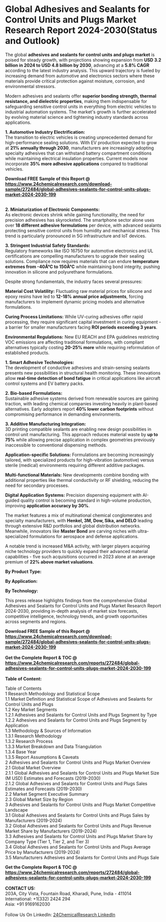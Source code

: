 <h1>Global Adhesives and Sealants for Control Units and Plugs Market Research Report 2024-2030(Status and Outlook)</h1><p>The global <strong>adhesives and sealants for control units and plugs market</strong> is poised for steady growth, with projections showing expansion from <strong>USD 3.2 billion in 2024 to USD 4.8 billion by 2030</strong>, advancing at a <strong>5.8% CAGR</strong> according to the latest industry analysis. This upward trajectory is fueled by increasing demand from automotive and electronics sectors where these materials provide critical protection against moisture, corrosion, and environmental stressors.</p><p>Modern adhesives and sealants offer <strong>superior bonding strength, thermal resistance, and dielectric properties</strong>, making them indispensable for safeguarding sensitive control units in everything from electric vehicles to industrial automation systems. The market's growth is further accelerated by evolving material science and tightening industry standards across applications.</p><p><strong>1. Automotive Industry Electrification:</strong><br>
The transition to electric vehicles is creating unprecedented demand for high-performance sealing solutions. With EV production expected to grow at <strong>21% annually through 2030</strong>, manufacturers are increasingly adopting specialty adhesives that can withstand battery compartment conditions while maintaining electrical insulation properties. Current models now incorporate <strong>35% more adhesive applications</strong> compared to traditional vehicles.</p><div><b>Download FREE Sample of this Report @ 
            <a href="https://www.24chemicalresearch.com/download-sample/272484/global-adhesives-sealants-for-control-units-plugs-market-2024-2030-199">
            https://www.24chemicalresearch.com/download-sample/272484/global-adhesives-sealants-for-control-units-plugs-market-2024-2030-199</a></b></div><br><p><strong>2. Miniaturization of Electronic Components:</strong><br>
As electronic devices shrink while gaining functionality, the need for precision adhesives has skyrocketed. The smartphone sector alone uses over <strong>18 different adhesive formulations</strong> per device, with advanced sealants protecting sensitive control units from humidity and mechanical stress. This trend is particularly pronounced in 5G infrastructure and IoT devices.</p><p><strong>3. Stringent Industrial Safety Standards:</strong><br>
Regulatory frameworks like ISO 16750 for automotive electronics and UL certifications are compelling manufacturers to upgrade their sealing solutions. Compliance now requires materials that can endure <strong>temperature extremes from -40Â°C to 150Â°C</strong> while maintaining bond integrity, pushing innovation in silicone and polyurethane formulations.</p><p>Despite strong fundamentals, the industry faces several pressures:</p><p><strong>Material Cost Volatility:</strong> Fluctuating raw material prices for silicone and epoxy resins have led to <strong>12-18% annual price adjustments</strong>, forcing manufacturers to implement dynamic pricing models and alternative formulations.</p><p><strong>Curing Process Limitations:</strong> While UV-curing adhesives offer rapid processing, they require significant capital investment in curing equipment - a barrier for smaller manufacturers facing <strong>ROI periods exceeding 3 years</strong>.</p><p><strong>Environmental Regulations:</strong> New EU REACH and EPA guidelines restricting VOC emissions are affecting traditional formulations, with compliant alternatives typically costing <strong>20-25% more</strong> while requiring reformulation of established products.</p><p><strong>1. Smart Adhesive Technologies:</strong><br>
The development of conductive adhesives and strain-sensing sealants presents new possibilities in structural health monitoring. These innovations allow <strong>real-time detection of bond fatigue</strong> in critical applications like aircraft control systems and EV battery packs.</p><p><strong>2. Bio-based Formulations:</strong><br>
Sustainable adhesive systems derived from renewable sources are gaining traction, with leading chemical companies investing heavily in plant-based alternatives. Early adopters report <strong>40% lower carbon footprints</strong> without compromising performance in demanding environments.</p><p><strong>3. Additive Manufacturing Integration:</strong><br>
3D printing compatible sealants are enabling new design possibilities in control unit manufacturing. This approach reduces material waste by <strong>up to 75%</strong> while allowing precise application in complex geometries previously inaccessible to conventional dispensing methods.</p><p><strong>Application-specific Solutions:</strong> Formulations are becoming increasingly tailored, with specialized products for high-vibration (automotive) versus sterile (medical) environments requiring different additive packages.</p><p><strong>Multi-functional Materials:</strong> New developments combine bonding with additional properties like thermal conductivity or RF shielding, reducing the need for secondary processes.</p><p><strong>Digital Application Systems:</strong> Precision dispensing equipment with AI-guided quality control is becoming standard in high-volume production, improving <strong>application accuracy by 30%</strong>.</p><p>The market features a mix of multinational chemical conglomerates and specialty manufacturers, with <strong>Henkel, 3M, Dow, Sika, and DELO</strong> leading through extensive R&amp;D portfolios and global distribution networks. Meanwhile, innovators like <strong>Master Bond</strong> are carving niches with ultra-specialized formulations for aerospace and defense applications.</p><p>A notable trend is increased M&amp;A activity, with larger players acquiring niche technology providers to quickly expand their advanced material capabilities - five such acquisitions occurred in 2023 alone at an average premium of <strong>22% above market valuations</strong>.</p><p><strong>By Product Type:</strong></p><p><strong>By Application:</strong></p><p><strong>By Technology:</strong></p><p>This press release highlights findings from the comprehensive Global Adhesives and Sealants for Control Units and Plugs Market Research Report 2024-2030, providing in-depth analysis of market size forecasts, competitive intelligence, technology trends, and growth opportunities across segments and regions.</p><div><b>Download FREE Sample of this Report @ 
            <a href="https://www.24chemicalresearch.com/download-sample/272484/global-adhesives-sealants-for-control-units-plugs-market-2024-2030-199">
            https://www.24chemicalresearch.com/download-sample/272484/global-adhesives-sealants-for-control-units-plugs-market-2024-2030-199</a></b></div><br><div><b>Get the Complete Report & TOC @ 
            <a href="https://www.24chemicalresearch.com/reports/272484/global-adhesives-sealants-for-control-units-plugs-market-2024-2030-199">
            https://www.24chemicalresearch.com/reports/272484/global-adhesives-sealants-for-control-units-plugs-market-2024-2030-199</a></b></div><br>
            <b>Table of Content:</b><p>Table of Contents<br />
1 Research Methodology and Statistical Scope<br />
1.1 Market Definition and Statistical Scope of Adhesives and Sealants for Control Units and Plugs<br />
1.2 Key Market Segments<br />
1.2.1 Adhesives and Sealants for Control Units and Plugs Segment by Type<br />
1.2.2 Adhesives and Sealants for Control Units and Plugs Segment by Application<br />
1.3 Methodology & Sources of Information<br />
1.3.1 Research Methodology<br />
1.3.2 Research Process<br />
1.3.3 Market Breakdown and Data Triangulation<br />
1.3.4 Base Year<br />
1.3.5 Report Assumptions & Caveats<br />
2 Adhesives and Sealants for Control Units and Plugs Market Overview<br />
2.1 Global Market Overview<br />
2.1.1 Global Adhesives and Sealants for Control Units and Plugs Market Size (M USD) Estimates and Forecasts (2019-2030)<br />
2.1.2 Global Adhesives and Sealants for Control Units and Plugs Sales Estimates and Forecasts (2019-2030)<br />
2.2 Market Segment Executive Summary<br />
2.3 Global Market Size by Region<br />
3 Adhesives and Sealants for Control Units and Plugs Market Competitive Landscape<br />
3.1 Global Adhesives and Sealants for Control Units and Plugs Sales by Manufacturers (2019-2024)<br />
3.2 Global Adhesives and Sealants for Control Units and Plugs Revenue Market Share by Manufacturers (2019-2024)<br />
3.3 Adhesives and Sealants for Control Units and Plugs Market Share by Company Type (Tier 1, Tier 2, and Tier 3)<br />
3.4 Global Adhesives and Sealants for Control Units and Plugs Average Price by Manufacturers (2019-2024)<br />
3.5 Manufacturers Adhesives and Sealants for Control Units and Plugs Sale</p><div><b>Get the Complete Report & TOC @ 
            <a href="https://www.24chemicalresearch.com/reports/272484/global-adhesives-sealants-for-control-units-plugs-market-2024-2030-199">
            https://www.24chemicalresearch.com/reports/272484/global-adhesives-sealants-for-control-units-plugs-market-2024-2030-199</a></b></div><br><b>CONTACT US:</b><br>
            203A, City Vista, Fountain Road, Kharadi, Pune, India - 411014<br>
            International: +1(332) 2424 294<br>
            Asia: +91 9169162030 <br><br>
            Follow Us On LinkedIn: <a href="https://www.linkedin.com/company/24chemicalresearch/">24ChemicalResearch LinkedIn</a>